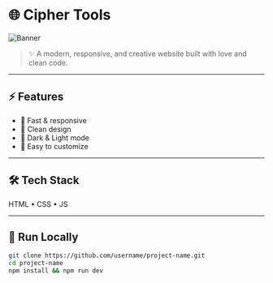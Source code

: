 # 🌐 Cipher Tools

![Banner](https://media.giphy.com/media/v1.Y2lkPTc5MGI3NjExMzY2MXg5dXdvN3ptYTJ3NXRldmhwdnNqcnNoNmhnMWgwZGRoZGE3byZlcD12MV9naWZzX3NlYXJjaCZjdD1n/IgLIVXrBcID9cExa6r/giphy.gif)

> ✨ A modern, responsive, and creative website built with love and clean code.

---

## ⚡️ Features
- 🚀 Fast & responsive  
- 🎨 Clean design  
- 🌙 Dark & Light mode
- 🔧 Easy to customize  

---

## 🛠 Tech Stack
HTML • CSS • JS

---

## 🚀 Run Locally
```bash
git clone https://github.com/username/project-name.git
cd project-name
npm install && npm run dev
